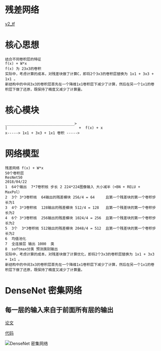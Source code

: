 # 残差网络
[v2_tf](https://github.com/tensorflow/models/blob/master/research/adv_imagenet_models/inception_resnet_v2.py)

# 核心思想
 
    结合不同卷积层的特征
    f(x) + W*x
    f(x) 为 23x3的卷积 
    实际中，考虑计算的成本，对残差块做了计算C，即将2个3x3的卷积层替换为 1x1 + 3x3 + 1x1 。
    新结构中的中间3x3的卷积层首先在一个降维1x1卷积层下减少了计算，然后在另一个1x1的卷积层下做了还原，既保持了精度又减少了计算量。
# 核心模块
    ________________________________>
    |                                 +  f(x) + x
    x-----> 1x1 + 3x3 + 1x1 卷积 -----> 

# 网络模型
    残差网络 f(x) + W*x
    50个卷积层
    ResNet50
    2018/04/22
    1  64个输出  7*7卷积核 步长 2 224*224图像输入 大小减半（+BN + RELU + MaxPol）
    2  3个 3*3卷积核  64输出的残差模块 256/4 = 64     且第一个残差块的第一个卷积步长为1
    3  4个 3*3卷积核  128输出的残差模块 512/4 = 128   且第一个残差块的第一个卷积步长为2      
    4  6个 3*3卷积核  256输出的残差模块 1024/4 = 256  且第一个残差块的第一个卷积步长为2  
    5  3个  3*3卷积核 512输出的残差模块 2048/4 = 512  且第一个残差块的第一个卷积步长为2  
    6  均值池化 
    7  全连接层 输出 1000  类
    8  softmax分类 预测类别输出
    实际中，考虑计算的成本，对残差块做了计算优化，即将2个3x3的卷积层替换为 1x1 + 3x3 + 1x1 。
    新结构中的中间3x3的卷积层首先在一个降维1x1卷积层下减少了计算，然后在另一个1x1的卷积层下做了还原，既保持了精度又减少了计算量。

# DenseNet 密集网络
## 每一层的输入来自于前面所有层的输出

[论文](https://arxiv.org/pdf/1608.06993.pdf)

[代码](https://github.com/liuzhuang13/DenseNet)

![DenseNet 密集网络](https://img-blog.csdn.net/20171208164855253?watermark/2/text/aHR0cDovL2Jsb2cuY3Nkbi5uZXQvdHV6aXhpbmk=/font/5a6L5L2T/fontsize/400/fill/I0JBQkFCMA==/dissolve/70/gravity/SouthEast)
